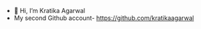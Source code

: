 - 👋 Hi, I’m Kratika Agarwal
- My second Github account- https://github.com/kratikaagarwal

<!---
webdev-ka/webdev-ka is a ✨ special ✨ repository because its `README.md` (this file) appears on your GitHub profile.
You can click the Preview link to take a look at your changes.
--->
